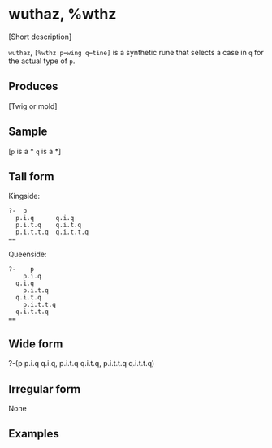 wuthaz, %wthz
======================

[Short description]

`wuthaz`, `[%wthz p=wing q=tine]` is a synthetic rune that selects a
case in `q` for the actual type of `p`.

Produces
--------

[Twig or mold]

Sample
------

[`p` is a * `q` is a *]

Tall form
---------

Kingside:

    ?-  p
      p.i.q      q.i.q
      p.i.t.q    q.i.t.q
      p.i.t.t.q  q.i.t.t.q
    ==

Queenside:

    ?-    p
        p.i.q      
      q.i.q
        p.i.t.q    
      q.i.t.q
        p.i.t.t.q  
      q.i.t.t.q
    ==

Wide form
---------

?-(p p.i.q q.i.q, p.i.t.q q.i.t.q, p.i.t.t.q q.i.t.t.q)

Irregular form
--------------

None

Examples
--------
